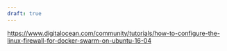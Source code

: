 ```yaml
---
draft: true
---
```


https://www.digitalocean.com/community/tutorials/how-to-configure-the-linux-firewall-for-docker-swarm-on-ubuntu-16-04
